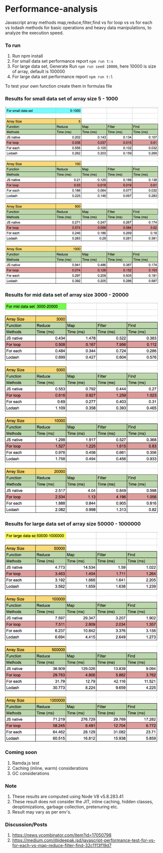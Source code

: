 # Performance-analysis
Javascript array methods map,reduce,filter,find vs for loop vs vs for each vs lodash methods for basic operations and heavy data manipulations, to analyze the execution speed.

### To run 
 1. Run npm install
 2. For small data set performance report `npm run t:s`
 3. For large data set, Generate Run `npm run seed 10000`, here 10000 is size of array, default is 100000
 4. For large data set performance report `npm run t:l`

 To test your own function create them in formulas file 
    
### Results for small data set of array size 5 - 1000 
![small_data_set_result](./small_data_set_result.png)

### Results for mid data set of array size 3000 - 20000
![mid_data_set_result](./mid_data_set_result.png)

### Results for large data set of array size 50000 - 1000000
![large_data_set_result](./large_data_set_result.png)

### Coming soon
1. Ramda.js test
2. Caching (inline, warm) considerations
3. GC considerations

### Note
1. These results are computed using Node V8 v5.8.283.41
2. These result does not consider the JIT, inline caching, hidden classes, deoptimizations, garbage collection, pretenuring etc.
3. Result may vary as per env's.

### Discussion/Posts
1. https://news.ycombinator.com/item?id=17050798
2. https://medium.com/@ideepak.jsd/javascript-performance-test-for-vs-for-each-vs-map-reduce-filter-find-32c1113f19d7



